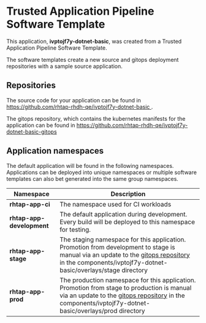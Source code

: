 # Trusted Application Pipeline Software Template

This application, **ivptojf7y-dotnet-basic**, was created from a Trusted Application Pipeline Software Template.

The software templates create a new source and gitops deployment repositories with a sample source application. 

## Repositories

The source code for your application can be found in [https://github.com/rhtap-rhdh-qe/ivptojf7y-dotnet-basic ](https://github.com/rhtap-rhdh-qe/ivptojf7y-dotnet-basic ).
 
The gitops repository, which contains the kubernetes manifests for the application can be found in 
[https://github.com/rhtap-rhdh-qe/ivptojf7y-dotnet-basic-gitops ](https://github.com/rhtap-rhdh-qe/ivptojf7y-dotnet-basic-gitops ) 

## Application namespaces 

The default application will be found in the following namespaces. Applications can be deployed into unique namespaces or multiple software templates can also bet generated into the same group namespaces.  

|  Namespace   |  Description   |  
| -------- | -------- |
| **rhtap-app-ci** | The namespace used for CI workloads |
| **rhtap-app-development** | The default application during development. Every build will be deployed to this namespace for testing. |
| **rhtap-app-stage** | The staging namespace for this application. Promotion from development to stage is manual via an update to the [gitops repository](https://github.com/rhtap-rhdh-qe/ivptojf7y-dotnet-basic-gitops ) in the components/ivptojf7y-dotnet-basic/overlays/stage directory |
| **rhtap-app-prod** | The production namespace for this application. Promotion from stage to production is manual via an update to the [gitops repository](https://github.com/rhtap-rhdh-qe/ivptojf7y-dotnet-basic-gitops ) in the components/ivptojf7y-dotnet-basic/overlays/prod directory |